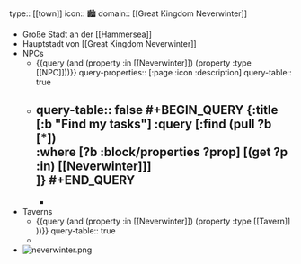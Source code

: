 type:: [[town]]
icon:: 🏙️
domain:: [[Great Kingdom Neverwinter]]

- Große Stadt an der [[Hammersea]]
- Hauptstadt von [[Great Kingdom Neverwinter]]
- NPCs
	- {{query (and (property :in [[Neverwinter]]) (property :type [[NPC]]))}}
	  query-properties:: [:page :icon :description]
	  query-table:: true
	- query-table:: false
	  #+BEGIN_QUERY
	   {:title [:b "Find my tasks"]
	   :query [:find (pull ?b [*])   
	   :where
	     [?b :block/properties ?prop]
	     [(get ?p :in) [[Neverwinter]]]     
	   ]}
	  #+END_QUERY
		-
		-
- Taverns
	- {{query (and (property :in [[Neverwinter]]) (property :type [[Tavern]] ))}}
	  query-table:: true
	-
- ![neverwinter.png](../assets/neverwinter_1728047649096_0.png)